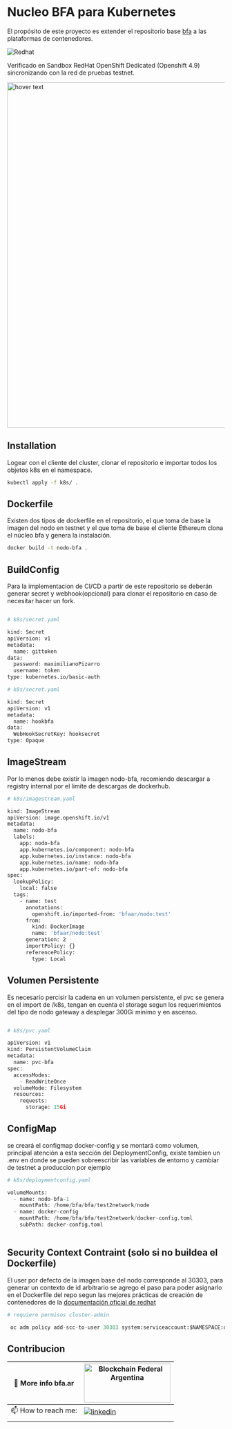 # Nucleo BFA para Kubernetes

El propósito de este proyecto es extender el repositorio base [bfa](https://gitlab.bfa.ar/docker/bfanodo) a las plataformas de contenedores. 


<img src="https://img.shields.io/badge/redhat-CC0000?style=for-the-badge&logo=redhat&logoColor=white" alt="Redhat">

Verificado en Sandbox RedHat OpenShift Dedicated (Openshift 4.9) sincronizando con la red de pruebas testnet. 

<p align="left">
  <img src="https://drive.google.com/file/d/1sq9GXlpG-Q_73pFrb-u35EIZYfrft_GV/view?usp=sharing" width="800" title="hover text">
</p>  

## Installation

Logear con el cliente del cluster, clonar el repositorio e importar todos los objetos k8s en el namespace.

```bash
kubectl apply -f k8s/ .
```
## Dockerfile

Existen dos tipos de dockerfile en el repositorio, el que toma de base la imagen del nodo en testnet y el que toma de base el cliente Ethereum clona el núcleo bfa y genera la instalación.

```bash
docker build -t nodo-bfa .
```

## BuildConfig

Para la implementacion de CI/CD a partir de este repositorio se deberán generar secret y webhook(opcional) para clonar el repositorio en caso de necesitar hacer un fork.

```bash

# k8s/secret.yaml

kind: Secret
apiVersion: v1
metadata:
  name: gittoken
data:
  password: maximilianoPizarro
  username: token
type: kubernetes.io/basic-auth

# k8s/secret.yaml

kind: Secret
apiVersion: v1
metadata:
  name: hookbfa
data:
  WebHookSecretKey: hooksecret
type: Opaque

```

## ImageStream

Por lo menos debe existir la imagen nodo-bfa, recomiendo descargar 
a registry internal por el limite de descargas de dockerhub.

```bash
# k8s/imagestream.yaml

kind: ImageStream
apiVersion: image.openshift.io/v1
metadata:
  name: nodo-bfa
  labels:
    app: nodo-bfa
    app.kubernetes.io/component: nodo-bfa
    app.kubernetes.io/instance: nodo-bfa
    app.kubernetes.io/name: nodo-bfa
    app.kubernetes.io/part-of: nodo-bfa
spec:
  lookupPolicy:
    local: false
  tags:
    - name: test
      annotations:
        openshift.io/imported-from: 'bfaar/nodo:test'
      from:
        kind: DockerImage
        name: 'bfaar/nodo:test'
      generation: 2
      importPolicy: {}
      referencePolicy:
        type: Local

```

## Volumen Persistente

Es necesario percisir la cadena en un volumen persistente, el pvc se genera en el import de /k8s, tengan en cuenta el storage segun los requerimientos del tipo de nodo gateway a desplegar 300Gi minimo y en ascenso.

```python

# k8s/pvc.yaml

apiVersion: v1
kind: PersistentVolumeClaim
metadata:
  name: pvc-bfa
spec:
  accessModes:
    - ReadWriteOnce
  volumeMode: Filesystem
  resources:
    requests:
      storage: 15Gi

```

## ConfigMap

se creará el configmap docker-config  y se montará como volumen, principal atención a esta sección del DeploymentConfig, existe tambien un .env en donde se pueden sobreescribir las variables de entorno y cambiar de testnet a produccion por ejemplo
```python
# k8s/deploymentconfig.yaml

volumeMounts:
  - name: nodo-bfa-1
    mountPath: /home/bfa/bfa/test2network/node
  - name: docker-config
    mountPath: /home/bfa/bfa/test2network/docker-config.toml
    subPath: docker-config.toml                      
                   

```

## Security Context Contraint (solo si no buildea el Dockerfile)

El user por defecto de la imagen base del nodo corresponde al 30303, para generar un contexto de id arbitrario se agrego el paso para poder asignarlo en el Dockerfile del repo segun las mejores prácticas de creación de contenedores de la [documentación oficial de redhat](https://docs.openshift.com/container-platform/4.7/openshift_images/create-images.html)

```python
# requiere permisos cluster-admin

 oc adm policy add-scc-to-user 30303 system:serviceaccount:$NAMESPACE:default

```

## Contribucion


| 🔭 More info bfa.ar     	| <a href="https://bfa.ar/" target="_blank" alt="Blockchain Federal Argentina"><img src="https://bfa.ar/themes/bfa/logo.svg?style=for-the-badge" alt="Blockchain Federal Argentina" width="200" height="90"></a>                     	|
|---------------------------------	|----------------------------------------------------------------------------------------------------------------------------------------------------------------------------------------------------------------	|
| 📫 How to reach me:   	| <a href="https://www.linkedin.com/in/maximiliano-gregorio-pizarro-consultor-it"><img src="https://img.shields.io/badge/LinkedIn-0077B5?style=for-the-badge&logo=linkedin&logoColor=white" alt="linkedin">  	|
|            	|       	|

